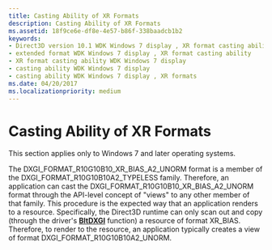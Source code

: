 ```yaml
---
title: Casting Ability of XR Formats
description: Casting Ability of XR Formats
ms.assetid: 18f9ce6e-df8e-4e57-b86f-338baadcb1b2
keywords:
- Direct3D version 10.1 WDK Windows 7 display , XR format casting ability
- extended format WDK Windows 7 display , XR format casting ability
- XR format casting ability WDK Windows 7 display
- casting ability WDK Windows 7 display
- casting ability WDK Windows 7 display , XR formats
ms.date: 04/20/2017
ms.localizationpriority: medium
---
```


# Casting Ability of XR Formats


This section applies only to Windows 7 and later operating systems.

The DXGI\_FORMAT\_R10G10B10\_XR\_BIAS\_A2\_UNORM format is a member of the DXGI\_FORMAT\_R10G10B10A2\_TYPELESS family. Therefore, an application can cast the DXGI\_FORMAT\_R10G10B10\_XR\_BIAS\_A2\_UNORM format through the API-level concept of "views" to any other member of that family. This procedure is the expected way that an application renders to a resource. Specifically, the Direct3D runtime can only scan out and copy (through the driver's [**BltDXGI**](https://docs.microsoft.com/windows-hardware/drivers/ddi/content/dxgiddi/ns-dxgiddi-dxgi_ddi_base_functions) function) a resource of format XR\_BIAS. Therefore, to render to the resource, an application typically creates a view of format DXGI\_FORMAT\_R10G10B10A2\_UNORM.

 

 





